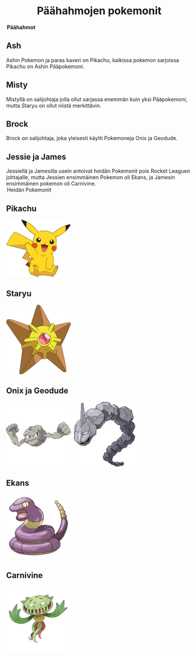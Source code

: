 <h1 align="center">Päähahmojen pokemonit</h1>

</fieldset>
  <legend><b>Päähahmot</b></legend>
<h2>Ash</h2> 
<p>Ashin Pokemon ja paras kaveri on Pikachu, kaikissa pokemon sarjoissa Pikachu on Ashin Pääpokemoni.</p>

<h2>Misty</h2>
<p>Mistyllä on salijohtaja jolla ollut sarjassa enemmän kuin yksi Pääpokemoni, mutta Staryu on ollut niistä merkittävin.
  
<h2>Brock</h2>
<p>Brock on salijohtaja, joka yleisesti käytti Pokemoneja Onix ja Geodude.
  
<h2>Jessie ja James</h2>
<p>Jessiellä ja Jamesilla usein antoivat heidän Pokemonit pois Rocket Leaguen johtajalle, mutta Jessien ensimmäinen Pokemon oli Ekans, ja Jamesin ensimmäinen pokemon oli Carnivine.
 </fieldset>

</fieldset>
  <legend></b>Heidän Pokemonit</b></legend>
<h2>Pikachu</h2>
<img width="175" length="175" src="76479dd91dc55c2768ddccfc30a4fbf5.png">

<h2>Staryu</h2>
<img width="175" length="175" src="120-Staryu.png">

<h2>Onix ja Geodude</h2>
<img width="175" length="175" src="074Geodude.webp">
<img width="175" length="175" src="download.jpg">

<h2>Ekans</h2>
<img width="175" length="175" src="023.png">

<h2>Carnivine</h2>
<img width="175" length="175" src="455.png">
</fieldset>

